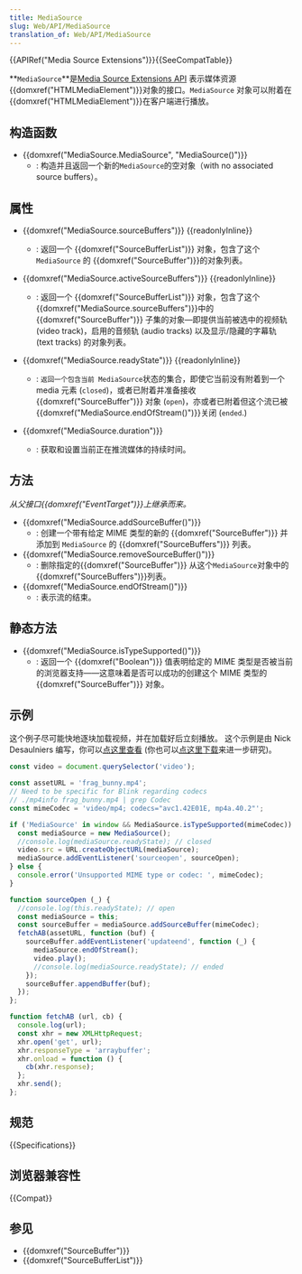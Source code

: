 ```yaml
---
title: MediaSource
slug: Web/API/MediaSource
translation_of: Web/API/MediaSource
---
```

{{APIRef("Media Source Extensions")}}{{SeeCompatTable}}

**`MediaSource`**是[Media Source
Extensions API](/en-US/docs/Web/API/Media_Source_Extensions_API) 表示媒体资源{{domxref("HTMLMediaElement")}}对象的接口。`MediaSource`
对象可以附着在{{domxref("HTMLMediaElement")}}在客户端进行播放。

## 构造函数

- {{domxref("MediaSource.MediaSource", "MediaSource()")}}
  - : 构造并且返回一个新的`MediaSource`的空对象（with no associated source buffers）。

## 属性

- {{domxref("MediaSource.sourceBuffers")}} {{readonlyInline}}
  - : 返回一个 {{domxref("SourceBufferList")}} 对象，包含了这个 `MediaSource` 的 {{domxref("SourceBuffer")}}的对象列表。
- {{domxref("MediaSource.activeSourceBuffers")}} {{readonlyInline}}
  - : 返回一个 {{domxref("SourceBufferList")}} 对象，包含了这个{{domxref("MediaSource.sourceBuffers")}}中的{{domxref("SourceBuffer")}}
    子集的对象—即提供当前被选中的视频轨 (video track)，启用的音频轨 (audio tracks) 以及显示/隐藏的字幕轨 (text tracks) 的对象列表。
- {{domxref("MediaSource.readyState")}} {{readonlyInline}}

  - : `返回一个包含当前 MediaSource`状态的集合，即使它当前没有附着到一个 media 元素
    (`closed`)，或者已附着并准备接收{{domxref("SourceBuffer")}} 对象
    (`open`)，亦或者已附着但这个流已被{{domxref("MediaSource.endOfStream()")}}关闭 (`ended`.)

- {{domxref("MediaSource.duration")}}
  - : 获取和设置当前正在推流媒体的持续时间。

## 方法

_从父接口{{domxref("EventTarget")}}上继承而来。_

- {{domxref("MediaSource.addSourceBuffer()")}}
  - : 创建一个带有给定 MIME 类型的新的 {{domxref("SourceBuffer")}} 并添加到 `MediaSource` 的 {{domxref("SourceBuffers")}} 列表。
- {{domxref("MediaSource.removeSourceBuffer()")}}
  - : 删除指定的{{domxref("SourceBuffer")}} 从这个`MediaSource`对象中的 {{domxref("SourceBuffers")}}列表。
- {{domxref("MediaSource.endOfStream()")}}
  - : 表示流的结束。

## 静态方法

- {{domxref("MediaSource.isTypeSupported()")}}
  - : 返回一个 {{domxref("Boolean")}} 值表明给定的 MIME 类型是否被当前的浏览器支持——这意味着是否可以成功的创建这个 MIME 类型的{{domxref("SourceBuffer")}} 对象。

## 示例

这个例子尽可能快地逐块加载视频，并在加载好后立刻播放。 这个示例是由 Nick Desaulniers 编写，你可以[点这里查看](https://nickdesaulniers.github.io/netfix/demo/bufferAll.html) (你也可以[点这里下载](https://github.com/nickdesaulniers/netfix/blob/gh-pages/demo/bufferAll.html)来进一步研究)。

```js
const video = document.querySelector('video');

const assetURL = 'frag_bunny.mp4';
// Need to be specific for Blink regarding codecs
// ./mp4info frag_bunny.mp4 | grep Codec
const mimeCodec = 'video/mp4; codecs="avc1.42E01E, mp4a.40.2"';

if ('MediaSource' in window && MediaSource.isTypeSupported(mimeCodec)) {
  const mediaSource = new MediaSource();
  //console.log(mediaSource.readyState); // closed
  video.src = URL.createObjectURL(mediaSource);
  mediaSource.addEventListener('sourceopen', sourceOpen);
} else {
  console.error('Unsupported MIME type or codec: ', mimeCodec);
}

function sourceOpen (_) {
  //console.log(this.readyState); // open
  const mediaSource = this;
  const sourceBuffer = mediaSource.addSourceBuffer(mimeCodec);
  fetchAB(assetURL, function (buf) {
    sourceBuffer.addEventListener('updateend', function (_) {
      mediaSource.endOfStream();
      video.play();
      //console.log(mediaSource.readyState); // ended
    });
    sourceBuffer.appendBuffer(buf);
  });
};

function fetchAB (url, cb) {
  console.log(url);
  const xhr = new XMLHttpRequest;
  xhr.open('get', url);
  xhr.responseType = 'arraybuffer';
  xhr.onload = function () {
    cb(xhr.response);
  };
  xhr.send();
};
```

## 规范

{{Specifications}}

## 浏览器兼容性

{{Compat}}

## 参见

- {{domxref("SourceBuffer")}}
- {{domxref("SourceBufferList")}}
